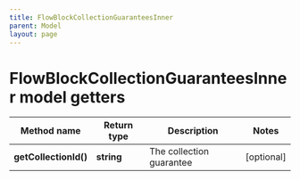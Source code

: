 ```yaml
---
title: FlowBlockCollectionGuaranteesInner
parent: Model
layout: page
---
```


# FlowBlockCollectionGuaranteesInner model getters

Method name | Return type | Description | Notes
------------ | ------------- | ------------- | -------------
**getCollectionId()** | **string** | The collection guarantee | [optional]

